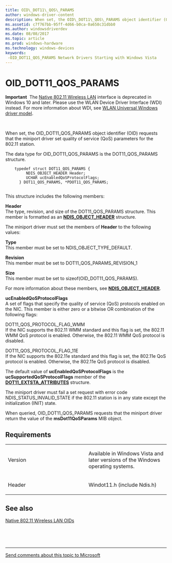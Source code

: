 ```yaml
---
title: OID\_DOT11\_QOS\_PARAMS
author: windows-driver-content
description: When set, the OID\_DOT11\_QOS\_PARAMS object identifier (OID) requests that the miniport driver set quality of service (QoS) parameters for the 802.11 station.
ms.assetid: c7f767bb-95ff-4d66-b0ca-0a658c31dbb0
ms.author: windowsdriverdev
ms.date: 08/08/2017
ms.topic: article
ms.prod: windows-hardware
ms.technology: windows-devices
keywords: 
 -OID_DOT11_QOS_PARAMS Network Drivers Starting with Windows Vista
---
```


# OID\_DOT11\_QOS\_PARAMS


**Important**  The [Native 802.11 Wireless LAN](https://msdn.microsoft.com/library/windows/hardware/ff560690) interface is deprecated in Windows 10 and later. Please use the WLAN Device Driver Interface (WDI) instead. For more information about WDI, see [WLAN Universal Windows driver model](https://msdn.microsoft.com/library/windows/hardware/dn897672).

 

When set, the OID\_DOT11\_QOS\_PARAMS object identifier (OID) requests that the miniport driver set quality of service (QoS) parameters for the 802.11 station.

The data type for OID\_DOT11\_QOS\_PARAMS is the DOT11\_QOS\_PARAMS structure.

```ManagedCPlusPlus
    typedef struct DOT11_QOS_PARAMS {
         NDIS_OBJECT_HEADER Header;
         UCHAR ucEnabledQoSProtocolFlags;
      } DOT11_QOS_PARAMS, *PDOT11_QOS_PARAMS;
  
```

This structure includes the following members:

<a href="" id="header"></a>**Header**  
The type, revision, and size of the DOT11\_QOS\_PARAMS structure. This member is formatted as an [**NDIS\_OBJECT\_HEADER**](https://msdn.microsoft.com/library/windows/hardware/ff566588) structure.

The miniport driver must set the members of **Header** to the following values:

<a href="" id="type"></a>**Type**  
This member must be set to NDIS\_OBJECT\_TYPE\_DEFAULT.

<a href="" id="revision"></a>**Revision**  
This member must be set to DOT11\_QOS\_PARAMS\_REVISION\_1

<a href="" id="size"></a>**Size**  
This member must be set to sizeof(OID\_DOT11\_QOS\_PARAMS).

For more information about these members, see [**NDIS\_OBJECT\_HEADER**](https://msdn.microsoft.com/library/windows/hardware/ff566588).

<a href="" id="ucenabledqosprotocolflags"></a>**ucEnabledQoSProtocolFlags**  
A set of flags that specify the quality of service (QoS) protocols enabled on the NIC. This member is either zero or a bitwise OR combination of the following flags:

<a href="" id="dot11-qos-protocol-flag-wmm"></a>DOT11\_QOS\_PROTOCOL\_FLAG\_WMM  
If the NIC supports the 802.11 WMM standard and this flag is set, the 802.11 WMM QoS protocol is enabled. Otherwise, the 802.11 WMM QoS protocol is disabled.

<a href="" id="dot11-qos-protocol-flag-11e"></a>DOT11\_QOS\_PROTOCOL\_FLAG\_11E  
If the NIC supports the 802.11e standard and this flag is set, the 802.11e QoS protocol is enabled. Otherwise, the 802.11e QoS protocol is disabled.

The default value of **ucEnabledQoSProtocolFlags** is the **ucSupportedQoSProtocolFlags** member of the [**DOT11\_EXTSTA\_ATTRIBUTES**](https://msdn.microsoft.com/library/windows/hardware/ff547688) structure.

The miniport driver must fail a set request with error code NDIS\_STATUS\_INVALID\_STATE if the 802.11 station is in any state except the initialization (INIT) state.

When queried, OID\_DOT11\_QOS\_PARAMS requests that the miniport driver return the value of the **msDot11QoSParams** MIB object.

Requirements
------------

<table>
<colgroup>
<col width="50%" />
<col width="50%" />
</colgroup>
<tbody>
<tr class="odd">
<td><p>Version</p></td>
<td><p>Available in Windows Vista and later versions of the Windows operating systems.</p></td>
</tr>
<tr class="even">
<td><p>Header</p></td>
<td>Windot11.h (include Ndis.h)</td>
</tr>
</tbody>
</table>

## See also


[Native 802.11 Wireless LAN OIDs](https://msdn.microsoft.com/library/windows/hardware/ff560691)

 

 


--------------------
[Send comments about this topic to Microsoft](mailto:wsddocfb@microsoft.com?subject=Documentation%20feedback%20%5Bnetvista\netvista%5D:%20OID_DOT11_QOS_PARAMS%20%20RELEASE:%20%288/8/2017%29&body=%0A%0APRIVACY%20STATEMENT%0A%0AWe%20use%20your%20feedback%20to%20improve%20the%20documentation.%20We%20don't%20use%20your%20email%20address%20for%20any%20other%20purpose,%20and%20we'll%20remove%20your%20email%20address%20from%20our%20system%20after%20the%20issue%20that%20you're%20reporting%20is%20fixed.%20While%20we're%20working%20to%20fix%20this%20issue,%20we%20might%20send%20you%20an%20email%20message%20to%20ask%20for%20more%20info.%20Later,%20we%20might%20also%20send%20you%20an%20email%20message%20to%20let%20you%20know%20that%20we've%20addressed%20your%20feedback.%0A%0AFor%20more%20info%20about%20Microsoft's%20privacy%20policy,%20see%20http://privacy.microsoft.com/default.aspx. "Send comments about this topic to Microsoft")


